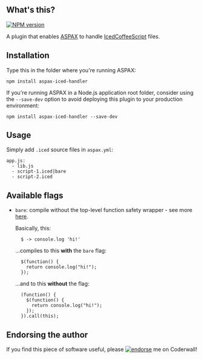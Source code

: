 ## What's this?
[![NPM version](https://badge.fury.io/js/aspax-iced-handler.png)](http://badge.fury.io/js/aspax-iced-handler)

A plugin that enables [ASPAX](http://aspax.github.io) to handle [IcedCoffeeScript](http://maxtaco.github.io/coffee-script) files.

## Installation
Type this in the folder where you're running ASPAX:

    npm install aspax-iced-handler

If you're running ASPAX in a Node.js application root folder, consider using the `--save-dev` option to avoid deploying this plugin to your production environment:

    npm install aspax-iced-handler --save-dev

## Usage
Simply add `.iced` source files in `aspax.yml`:

    app.js:
      - lib.js
      - script-1.iced|bare
      - script-2.iced

## Available flags

- `bare`: compile without the top-level function safety wrapper - see more [here](http://maxtaco.github.io/coffee-script/#usage).

  Basically, this:

        $ -> console.log 'hi!'

  ...compiles to this **with** the `bare` flag:

        $(function() {
          return console.log("hi!");
        });

  ...and to this **without** the flag:

        (function() {
          $(function() {
            return console.log("hi!");
          });
        }).call(this);

## Endorsing the author
If you find this piece of software useful, please [![endorse](https://api.coderwall.com/icflorescu/endorsecount.png)](https://coderwall.com/icflorescu) me on Coderwall!
